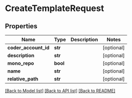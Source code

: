 # CreateTemplateRequest

## Properties
Name | Type | Description | Notes
------------ | ------------- | ------------- | -------------
**coder_account_id** | **str** |  | [optional] 
**description** | **str** |  | [optional] 
**mono_repo** | **bool** |  | [optional] 
**name** | **str** |  | [optional] 
**relative_path** | **str** |  | [optional] 

[[Back to Model list]](../README.md#documentation-for-models) [[Back to API list]](../README.md#documentation-for-api-endpoints) [[Back to README]](../README.md)


